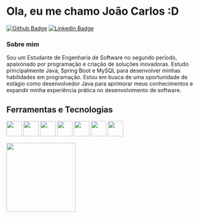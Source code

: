 # Ola, eu me chamo João Carlos :D

[![Github Badge](https://img.shields.io/badge/-Github-000?style=flat-square&logo=Github&logoColor=white&link=https://github.com/jcorreaw)](https://github.com/jcorreawlink)
[![Linkedin Badge](https://img.shields.io/badge/-LinkedIn-blue?style=flat-square&logo=Linkedin&logoColor=white&link=https://www.linkedin.com/in/jcorreaw/)](https://www.linkedin.com/in/jcorreaw/)


### Sobre mim
Sou um Estudante de Engenharia de Software no segundo período, apaixonado por programação e criação de soluções inovadoras. Estudo principalmente Java, Spring Boot e MySQL para desenvolver minhas habilidades em programação. Estou em busca de uma oportunidade de estágio como desenvolvedor Java para aprimorar meus conhecimentos e expandir minha experiência prática no desenvolvimento de software.

## Ferramentas e Tecnologias
<img src="https://cdn.jsdelivr.net/gh/devicons/devicon/icons/java/java-plain-wordmark.svg" width="40" height="40" /> <img src="https://cdn.jsdelivr.net/gh/devicons/devicon/icons/spring/spring-plain-wordmark.svg" width="40" height="40" /> <img src="https://cdn.jsdelivr.net/gh/devicons/devicon/icons/mysql/mysql-plain-wordmark.svg" width="40" height="40" /> <img src="https://cdn.jsdelivr.net/gh/devicons/devicon/icons/git/git-plain-wordmark.svg" width="40" height="40" /> <img src="https://cdn.jsdelivr.net/gh/devicons/devicon/icons/github/github-original-wordmark.svg" width="40" height="40" /> <img src="https://cdn.jsdelivr.net/gh/devicons/devicon/icons/linux/linux-original.svg" width="40" height="40" /> <img src="https://cdn.jsdelivr.net/gh/devicons/devicon/icons/python/python-original-wordmark.svg" width="40" height="40" />

<div>
<a href="https://github.com/jcorreaw">
<img height="180em" src="https://github-readme-stats.vercel.app/api/top-langs/?username=jcorreaw&layout=compact&langs_count=7&theme=dracula"/>
</div>
          
          
          
          
          
          
